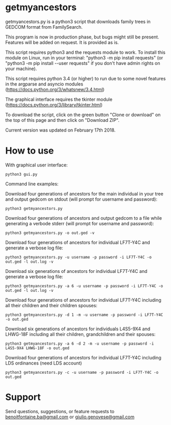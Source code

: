 getmyancestors
==============

getmyancestors.py is a python3 script that downloads family trees in GEDCOM format from FamilySearch.

This program is now in production phase, but bugs might still be present. Features will be added on request. It is provided as is.

This script requires python3 and the requests module to work. To install this module on Linux, run in your terminal: "python3 -m pip install requests" (or "python3 -m pip install --user requests" if you don't have admin rights on your machine).

This script requires python 3.4 (or higher) to run due to some novel features in the argparse and asyncio modules (https://docs.python.org/3/whatsnew/3.4.html)

The graphical interface requires the tkinter module (https://docs.python.org/3/library/tkinter.html)

To download the script, click on the green button "Clone or download" on the top of this page and then click on "Download ZIP".

Current version was updated on February 17th 2018.


How to use
==========

With graphical user interface:

```
python3 gui.py
```

Command line examples:

Download four generations of ancestors for the main individual in your tree and output gedcom on stdout (will prompt for username and password):

```
python3 getmyancestors.py
```

Download four generations of ancestors and output gedcom to a file while generating a verbode stderr (will prompt for username and password):

```
python3 getmyancestors.py -o out.ged -v
```

Download four generations of ancestors for individual LF7T-Y4C and generate a verbose log file:

```
python3 getmyancestors.py -u username -p password -i LF7T-Y4C -o out.ged -l out.log -v
```

Download six generations of ancestors for individual LF7T-Y4C and generate a verbose log file:

```
python3 getmyancestors.py -a 6 -u username -p password -i LF7T-Y4C -o out.ged -l out.log -v
```

Download four generations of ancestors for individual LF7T-Y4C including all their children and their children spouses:

```
python3 getmyancestors.py -d 1 -m -u username -p password -i LF7T-Y4C -o out.ged
```

Download six generations of ancestors for individuals L4S5-9X4 and LHWG-18F including all their children, grandchildren and their spouses:

```
python3 getmyancestors.py -a 6 -d 2 -m -u username -p password -i L4S5-9X4 LHWG-18F -o out.ged
```

Download four generations of ancestors for individual LF7T-Y4C including LDS ordinances (need LDS account)

```
python3 getmyancestors.py -c -u username -p password -i LF7T-Y4C -o out.ged
```
Support
=======

Send questions, suggestions, or feature requests to benoitfontaine.ba@gmail.com or giulio.genovese@gmail.com
